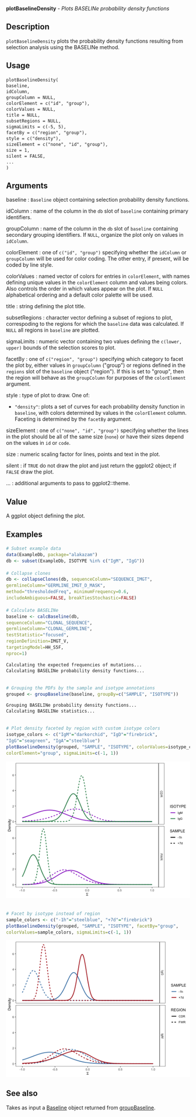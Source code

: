 **plotBaselineDensity** - *Plots BASELINe probability density functions*

Description
--------------------

`plotBaselineDensity` plots the probability density functions resulting from selection 
analysis using the BASELINe method.


Usage
--------------------
```
plotBaselineDensity(
baseline,
idColumn,
groupColumn = NULL,
colorElement = c("id", "group"),
colorValues = NULL,
title = NULL,
subsetRegions = NULL,
sigmaLimits = c(-5, 5),
facetBy = c("region", "group"),
style = c("density"),
sizeElement = c("none", "id", "group"),
size = 1,
silent = FALSE,
...
)
```

Arguments
-------------------

baseline
:   `Baseline` object containing selection probability 
density functions.

idColumn
:   name of the column in the `db` slot of `baseline` 
containing primary identifiers.

groupColumn
:   name of the column in the `db` slot of `baseline` 
containing secondary grouping identifiers. If `NULL`, 
organize the plot only on values in `idColumn`.

colorElement
:   one of `c("id", "group")` specifying whether the 
`idColumn` or `groupColumn` will be used for color coding. 
The other entry, if present, will be coded by line style.

colorValues
:   named vector of colors for entries in `colorElement`, with 
names defining unique values in the `colorElement` column and values
being colors. Also controls the order in which values appear on the
plot. If `NULL` alphabetical ordering and a default color palette 
will be used.

title
:   string defining the plot title.

subsetRegions
:   character vector defining a subset of regions to plot, correspoding 
to the regions for which the `baseline` data was calculated. If
`NULL` all regions in `baseline` are plotted.

sigmaLimits
:   numeric vector containing two values defining the `c(lower, upper)`
bounds of the selection scores to plot.

facetBy
:   one of `c("region", "group")` specifying which category to facet the
plot by, either values in `groupColumn` ("group") or regions
defined in the `regions` slot of the `baseline` object ("region").
If this is set to "group", then the region will behave as the `groupColumn`
for purposes of the `colorElement` argument.

style
:   type of plot to draw. One of:

+  `"density"`:  plots a set of curves for each probability 
density function in `baseline`, 
with colors determined by values in the
`colorElement` column.
Faceting is determined by the 
`facetBy` argument.


sizeElement
:   one of `c("none", "id", "group")` specifying whether the lines in the
plot should be all of the same size (`none`) or have their sizes depend on 
the values in `id` or `code`.

size
:   numeric scaling factor for lines, points and text in the plot.

silent
:   if `TRUE` do not draw the plot and just return the ggplot2 
object; if `FALSE` draw the plot.

...
:   additional arguments to pass to ggplot2::theme.




Value
-------------------

A ggplot object defining the plot.



Examples
-------------------

```R
# Subset example data
data(ExampleDb, package="alakazam")
db <- subset(ExampleDb, ISOTYPE %in% c("IgM", "IgG"))

# Collapse clones
db <- collapseClones(db, sequenceColumn="SEQUENCE_IMGT",
germlineColumn="GERMLINE_IMGT_D_MASK",
method="thresholdedFreq", minimumFrequency=0.6,
includeAmbiguous=FALSE, breakTiesStochastic=FALSE)

# Calculate BASELINe
baseline <- calcBaseline(db, 
sequenceColumn="CLONAL_SEQUENCE",
germlineColumn="CLONAL_GERMLINE", 
testStatistic="focused",
regionDefinition=IMGT_V,
targetingModel=HH_S5F,
nproc=1)

```


```
Calculating the expected frequencies of mutations...
Calculating BASELINe probability density functions...

```


```R
 
# Grouping the PDFs by the sample and isotype annotations
grouped <- groupBaseline(baseline, groupBy=c("SAMPLE", "ISOTYPE"))

```


```
Grouping BASELINe probability density functions...
Calculating BASELINe statistics...

```


```R

# Plot density faceted by region with custom isotype colors
isotype_colors <- c("IgM"="darkorchid", "IgD"="firebrick", 
"IgG"="seagreen", "IgA"="steelblue")
plotBaselineDensity(grouped, "SAMPLE", "ISOTYPE", colorValues=isotype_colors, 
colorElement="group", sigmaLimits=c(-1, 1))

```

![6](plotBaselineDensity-6.png)

```R

# Facet by isotype instead of region
sample_colors <- c("-1h"="steelblue", "+7d"="firebrick")
plotBaselineDensity(grouped, "SAMPLE", "ISOTYPE", facetBy="group",
colorValues=sample_colors, sigmaLimits=c(-1, 1))
```

![8](plotBaselineDensity-8.png)


See also
-------------------

Takes as input a [Baseline](Baseline-class.md) object returned from [groupBaseline](groupBaseline.md).







